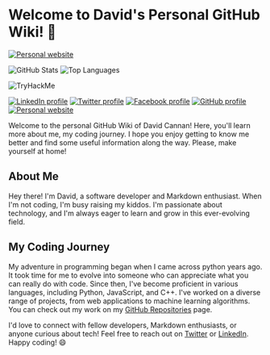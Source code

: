 # Welcome to David's Personal GitHub Wiki! 👋

[![Personal website](https://img.shields.io/badge/Personal_Website-FF7139?style=flat&logoColor=white)](https://my-skele-prod-9e3jys5vk-cdaprod.vercel.app/)

![GitHub Stats](https://github-readme-stats.vercel.app/api?username=cdaprod&hide=contribs,prs)
![Top Languages](https://github-readme-stats.vercel.app/api/top-langs/?username=cdaprod&layout=compact)

![TryHackMe](https://tryhackme-badges.s3.amazonaws.com/davidacannan.png)

[![LinkedIn profile](https://img.shields.io/badge/LinkedIn-0077B5?style=flat&logo=linkedin&logoColor=white)](https://www.linkedin.com/in/cdasmkt)
[![Twitter profile](https://img.shields.io/badge/Twitter-1DA1F2?style=flat&logo=twitter&logoColor=white)](https://twitter.com/cdasmktcda)
[![Facebook profile](https://img.shields.io/badge/Facebook-1877F2?style=flat&logo=facebook&logoColor=white)](https://www.facebook.com/davidacannan)
[![GitHub profile](https://img.shields.io/badge/GitHub-100000?style=flat&logo=github&logoColor=white)](https://github.com/cdaprod)
[![Personal website](https://img.shields.io/badge/Personal_Website-FF7139?style=flat&logoColor=white)](https://my-skele-prod-9e3jys5vk-cdaprod.vercel.app/)

Welcome to the personal GitHub Wiki of David Cannan! Here, you'll learn more about me, my coding journey. I hope you enjoy getting to know me better and find some useful information along the way. Please, make yourself at home!


## About Me

Hey there! I'm David, a software developer and Markdown enthusiast. When I'm not coding, I'm busy raising my kiddos. I'm passionate about technology, and I'm always eager to learn and grow in this ever-evolving field.

## My Coding Journey

My adventure in programming began when I came across python years ago. It took time for me to evolve into someone who can appreciate what you can really do with code. Since then, I've become proficient in various languages, including Python, JavaScript, and C++. I've worked on a diverse range of projects, from web applications to machine learning algorithms. You can check out my work on my [GitHub Repositories](https://github.com/Cdaprod?tab=repositories) page.

I'd love to connect with fellow developers, Markdown enthusiasts, or anyone curious about tech! Feel free to reach out on [Twitter](https://twitter.com/cdasmktcda) or [LinkedIn](https://www.linkedin.com/in/cdasmkt/). Happy coding! 😄
